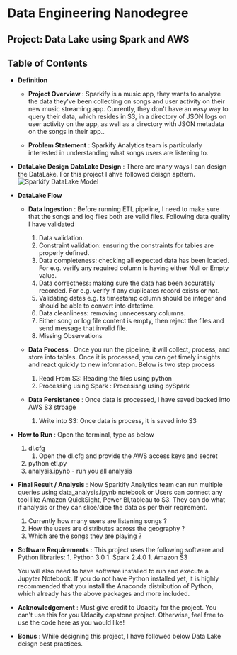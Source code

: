 # Data Engineering Nanodegree
## Project: Data Lake using Spark and AWS
## Table of Contents
* **Definition**
    * **Project Overview** :
    Sparkify is a music app, they wants to analyze the data they've been collecting on songs and user activity on their new music streaming app.
    Currently, they don't have an easy way to query their data, which resides in S3, in a directory of JSON logs on user activity on the app, as well as a directory with JSON metadata on the songs in their app..
    
    * **Problem Statement** : 
       Sparkify Analytics team is particularly interested in understanding what songs users are listening to.
   
* **DataLake Design**
    **DataLake Design** : 
    There are many ways I can design the DataLake. For this project I ahve followed deisgn apttern.
    ![Sparkify DataLake Model](/images/AWSDataLake.png)
    
* **DataLake Flow**   
    * **Data Ingestion** : 
        Before running ETL pipeline, I need to make sure that the songs and log files both are valid files. Following data quality I have validated
        1. Data validation.
        1. Constraint validation: ensuring the constraints for tables are properly defined.
        1. Data completeness: checking all expected data has been loaded. For e.g. verify any required column is having either Null or Empty value.
        1. Data correctness: making sure the data has been accurately recorded. For e.g. verify if any duplicates record exists or not.
        1. Validating dates e.g. ts timestamp column should be integer and should be able to convert into datetime.
        1. Data cleanliness: removing unnecessary columns.
        1. Either song or log file content is empty, then reject the files and send message that invalid file.
        1. Missing Observations
        
    * **Data Process** :
    Once you run the pipeline, it will collect, process, and store into tables. Once it is processed, you can get timely insights and react quickly to new information. Below is two step process
        1. Read From S3: Reading the files using python
        1. Processing using Spark : Procesisng using pySpark

    * **Data Persistance** :
    Once data is processed, I have saved backed into AWS S3 stroage
        1. Write into S3: Once data is process, it is saved into S3
           
* **How to Run** : Open the terminal, type as below
    1. dl.cfg
        1. Open the dl.cfg and provide the AWS access keys and secret        
    1. python etl.py
    1. analysis.ipynb - run you all analysis
    
* **Final Result / Analysis** : Now Sparkify Analytics team can run multiple queries using data_analysis.ipynb notebook or Users can connect any tool like Amazon QuickSight, Power BI,tableau to S3. They can do what if analysis or they can slice/dice the data as per their reqirement. 
    1. Currently how many users are listening songs ?
    1. How the users are distributes across the geography ?
    1. Which are the songs they are playing ?
    
* **Software Requirements** : This project uses the following software and Python libraries:
        1. Python 3.0
        1. Spark 2.4.0
        1. Amazon S3
        
    You will also need to have software installed to run and execute a Jupyter Notebook.
    If you do not have Python installed yet, it is highly recommended that you install the Anaconda distribution of Python, which already has the above packages and more included.    

* **Acknowledgement** : Must give credit to Udacity for the project. You can't use this for you Udacity capstone project. Otherwise, feel free to use the code here as you would like!

* **Bonus** : While designing this project, I have followed below Data Lake deisgn best practices. 